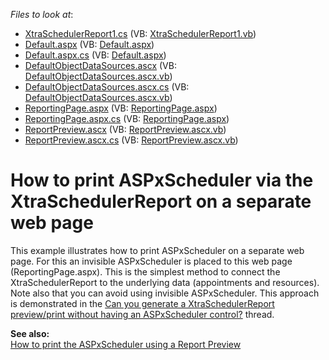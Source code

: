 <!-- default file list -->
*Files to look at*:

* [XtraSchedulerReport1.cs](./CS/WebSite/App_Code/XtraSchedulerReport1.cs) (VB: [XtraSchedulerReport1.vb](./VB/WebSite/App_Code/XtraSchedulerReport1.vb))
* [Default.aspx](./CS/WebSite/Default.aspx) (VB: [Default.aspx](./VB/WebSite/Default.aspx))
* [Default.aspx.cs](./CS/WebSite/Default.aspx.cs) (VB: [Default.aspx](./VB/WebSite/Default.aspx))
* [DefaultObjectDataSources.ascx](./CS/WebSite/DefaultObjectDataSources.ascx) (VB: [DefaultObjectDataSources.ascx.vb](./VB/WebSite/DefaultObjectDataSources.ascx.vb))
* [DefaultObjectDataSources.ascx.cs](./CS/WebSite/DefaultObjectDataSources.ascx.cs) (VB: [DefaultObjectDataSources.ascx.vb](./VB/WebSite/DefaultObjectDataSources.ascx.vb))
* [ReportingPage.aspx](./CS/WebSite/ReportingPage.aspx) (VB: [ReportingPage.aspx](./VB/WebSite/ReportingPage.aspx))
* [ReportingPage.aspx.cs](./CS/WebSite/ReportingPage.aspx.cs) (VB: [ReportingPage.aspx](./VB/WebSite/ReportingPage.aspx))
* [ReportPreview.ascx](./CS/WebSite/ReportPreview.ascx) (VB: [ReportPreview.ascx.vb](./VB/WebSite/ReportPreview.ascx.vb))
* [ReportPreview.ascx.cs](./CS/WebSite/ReportPreview.ascx.cs) (VB: [ReportPreview.ascx.vb](./VB/WebSite/ReportPreview.ascx.vb))
<!-- default file list end -->
# How to print ASPxScheduler via the XtraSchedulerReport on a separate web page


<p>This example illustrates how to print ASPxScheduler on a separate web page. For this an invisible ASPxScheduler is placed to this web page (ReportingPage.aspx). This is the simplest method to connect the XtraSchedulerReport to the underlying data (appointments and resources). Note also that you can avoid using invisible ASPxScheduler. This approach is demonstrated in the <a href="https://www.devexpress.com/Support/Center/p/Q322175">Can you generate a XtraSchedulerReport preview/print without having an ASPxScheduler control?</a> thread.</p><p><strong>See also:</strong><br />
<a href="https://www.devexpress.com/Support/Center/p/E1625">How to print the ASPxScheduler using a Report Preview</a></p>

<br/>


